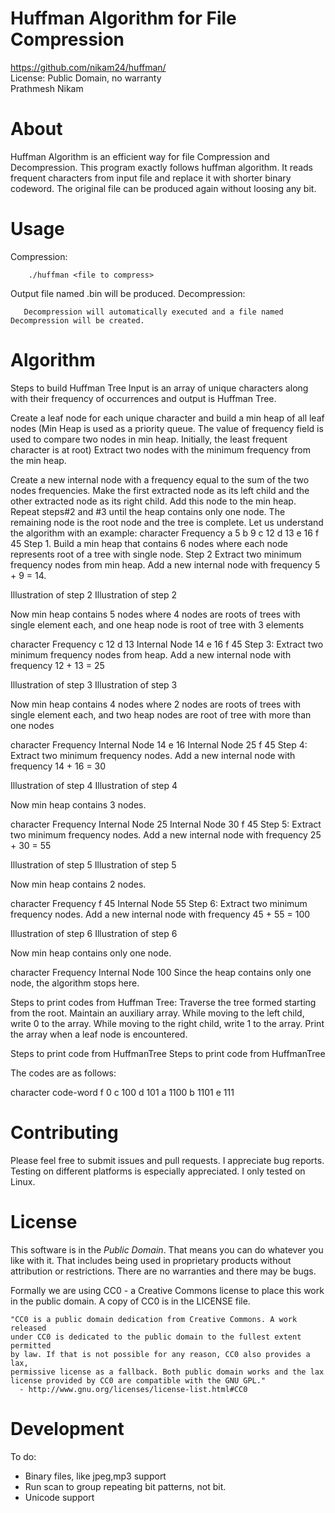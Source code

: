 **Huffman Algorithm for File Compression**
=========================

https://github.com/nikam24/huffman/  
License: Public Domain, no warranty  
Prathmesh Nikam

About
=====

Huffman Algorithm is an efficient way for file Compression and Decompression.
This program exactly follows huffman algorithm. It reads frequent characters from input file and replace it with shorter binary codeword.
The original file can be produced again without loosing any bit.

Usage
=====
Compression:
```
	./huffman <file to compress>
```
Output file named <inputfile>.bin will be produced.
Decompression:
```
   Decompression will automatically executed and a file named Decompression will be created.
```

Algorithm
============================
Steps to build Huffman Tree
Input is an array of unique characters along with their frequency of occurrences and output is Huffman Tree. 

Create a leaf node for each unique character and build a min heap of all leaf nodes (Min Heap is used as a priority queue. The value of frequency field is used to compare two nodes in min heap. Initially, the least frequent character is at root)
Extract two nodes with the minimum frequency from the min heap.
 
Create a new internal node with a frequency equal to the sum of the two nodes frequencies. Make the first extracted node as its left child and the other extracted node as its right child. Add this node to the min heap.
Repeat steps#2 and #3 until the heap contains only one node. The remaining node is the root node and the tree is complete.
Let us understand the algorithm with an example:
character   Frequency
    a            5
    b           9
    c           12
    d           13
    e           16
    f           45
Step 1. Build a min heap that contains 6 nodes where each node represents root of a tree with single node.
Step 2 Extract two minimum frequency nodes from min heap. Add a new internal node with frequency 5 + 9 = 14. 
 

Illustration of step 2
Illustration of step 2

Now min heap contains 5 nodes where 4 nodes are roots of trees with single element each, and one heap node is root of tree with 3 elements

character           Frequency
       c               12
       d               13
 Internal Node         14
       e               16
       f                45
Step 3: Extract two minimum frequency nodes from heap. Add a new internal node with frequency 12 + 13 = 25
 

Illustration of step 3
Illustration of step 3

Now min heap contains 4 nodes where 2 nodes are roots of trees with single element each, and two heap nodes are root of tree with more than one nodes

character           Frequency
Internal Node          14
       e               16
Internal Node          25
       f               45
Step 4: Extract two minimum frequency nodes. Add a new internal node with frequency 14 + 16 = 30
 

Illustration of step 4
Illustration of step 4

Now min heap contains 3 nodes.

character          Frequency
Internal Node         25
Internal Node         30
      f               45 
Step 5: Extract two minimum frequency nodes. Add a new internal node with frequency 25 + 30 = 55
 

Illustration of step 5
Illustration of step 5

Now min heap contains 2 nodes.

character     Frequency
       f         45
Internal Node    55
Step 6: Extract two minimum frequency nodes. Add a new internal node with frequency 45 + 55 = 100
 

Illustration of step 6
Illustration of step 6

Now min heap contains only one node.

character      Frequency
Internal Node    100
Since the heap contains only one node, the algorithm stops here.

Steps to print codes from Huffman Tree:
Traverse the tree formed starting from the root. Maintain an auxiliary array. While moving to the left child, write 0 to the array. While moving to the right child, write 1 to the array. Print the array when a leaf node is encountered.
 

Steps to print code from HuffmanTree
Steps to print code from HuffmanTree

The codes are as follows:

character   code-word
    f          0
    c          100
    d          101
    a          1100
    b          1101
    e          111


Contributing
============

Please feel free to submit issues and pull requests. I appreciate bug reports.
Testing on different platforms is especially appreciated. I only tested on Linux.

License
=======

This software is in the *Public Domain*. That means you can do whatever you like
with it. That includes being used in proprietary products without attribution or
restrictions. There are no warranties and there may be bugs. 

Formally we are using CC0 - a Creative Commons license to place this work in the
public domain. A copy of CC0 is in the LICENSE file. 

    "CC0 is a public domain dedication from Creative Commons. A work released
    under CC0 is dedicated to the public domain to the fullest extent permitted
    by law. If that is not possible for any reason, CC0 also provides a lax,
    permissive license as a fallback. Both public domain works and the lax
    license provided by CC0 are compatible with the GNU GPL."
      - http://www.gnu.org/licenses/license-list.html#CC0

Development
===========

To do:
* Binary files, like jpeg,mp3 support
* Run scan to group repeating bit patterns, not bit.
* Unicode support
